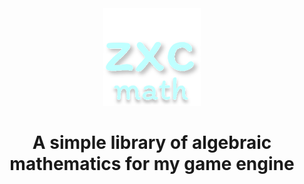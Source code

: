<div align="center">

<img src="resource/icon.svg" width="156" />
  
# A simple library of algebraic mathematics for my game engine


</div>
